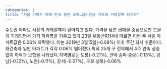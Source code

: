 ```yaml
---
categories: j
title: "서울 아파트 매매·전세 동반 폭락…금리인상 기조에 거래절벽 장기화"
---
```

수도권 아파트 시장의 거래절벽이 길어지고 있다. 가격을 낮춘 급매물 중심으로만 드물게 거래되면서 가격 하락폭을 키우고 있다.23일 부동산R114에 따르면 이번 주 서울 아파트값은 0.06% 하락했다. 이는 2019년 3월15일(-0.08%) 이후 주간 최저 수준이다. 재건축과 일반 아파트가 각각 0.06% 떨어졌다.특히 25개 구 전역에서 4주 연속 상승 없이 하락과 보합을 나타냈다.지역별로는 도봉(-0.21%), 관악·송파·중랑(-0.13%), 강남(-0.12%), 노원(-0.11%), 강서(-0.07%), 구로·성북(-0.06%